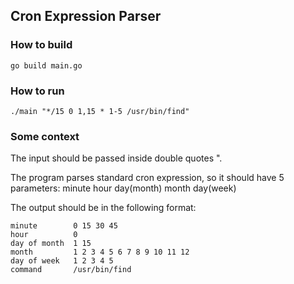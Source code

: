 ## Cron Expression Parser


### How to build
`go build main.go`


### How to run

`./main "*/15 0 1,15 * 1-5 /usr/bin/find"`


### Some context

The input should be passed inside double quotes ".

The program parses standard cron expression, so it should have 5 parameters: minute hour day(month) month day(week)





The output should be in the following format:

```
minute        0 15 30 45
hour          0
day of month  1 15
month         1 2 3 4 5 6 7 8 9 10 11 12
day of week   1 2 3 4 5
command       /usr/bin/find

